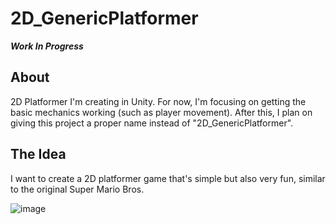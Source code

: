 # 2D_GenericPlatformer
***Work In Progress***

## About ##
2D Platformer I'm creating in Unity. For now, I'm focusing on getting the basic mechanics working (such as player movement). After this, I plan on giving this project a proper name instead of "2D_GenericPlatformer".

## The Idea ##
I want to create a 2D platformer game that's simple but also very fun, similar to the original Super Mario Bros.

![image](https://user-images.githubusercontent.com/58745400/121792544-896ae280-cbb3-11eb-9a18-0815517d795e.png)
